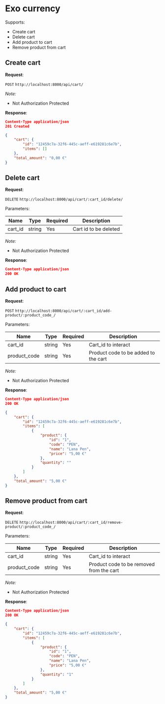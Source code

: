 # Exo currency
Supports:
- Create cart
- Delete cart
- Add product to cart
- Remove product from cart

## Create cart

**Request**:

`POST` `http://localhost:8000/api/cart/`

*Note:*

- Not Authorization Protected

**Response**:

```json
Content-Type application/json
201 Created

{
    "cart": {
        "id": "12459c7a-32f6-445c-aeff-e619281c6e7b",
        "items": []
    },
    "total_amount": "0,00 €"
}
```

## Delete cart

**Request**:

`DELETE` `http://localhost:8000/api/cart/:cart_id/delete/`

Parameters:

Name         | Type   | Required | Description
-------------|--------|----------|------------
cart_id      | string | Yes      | Cart id to be deleted

*Note:*

- Not Authorization Protected

**Response**:

```json
Content-Type application/json
200 OK
```

## Add product to cart

**Request**:

`POST` `http://localhost:8000/api/cart/:cart_id/add-product/:product_code_/`

Parameters:

Name             | Type   | Required | Description
-----------------|--------|----------|------------
cart_id          | string | Yes      | Cart_id to interact
product_code     | string | Yes      | Product code to be added to the cart

*Note:*

- Not Authorization Protected

**Response**:

```json
Content-Type application/json
200 OK

{
    "cart": {
        "id": "12459c7a-32f6-445c-aeff-e619281c6e7b",
        "items": [
            {
                "product": {
                    "id": "1",
                    "code": "PEN",
                    "name": "Lana Pen",
                    "price": "5,00 €"
                },
                "quantity": ""
            }
        ]
    },
    "total_amount": "5,00 €"
}
```

## Remove product from cart

**Request**:

`DELETE` `http://localhost:8000/api/cart/:cart_id/remove-product/:product_code_/`

Parameters:

Name             | Type   | Required | Description
-----------------|--------|----------|------------
cart_id          | string | Yes      | Cart_id to interact
product_code     | string | Yes      | Product code to be removed from the cart

*Note:*

- Not Authorization Protected

**Response**:

```json
Content-Type application/json
200 OK

{
    "cart": {
        "id": "12459c7a-32f6-445c-aeff-e619281c6e7b",
        "items": [
            {
                "product": {
                    "id": "1",
                    "code": "PEN",
                    "name": "Lana Pen",
                    "price": "5,00 €"
                },
                "quantity": "1"
            }
        ]
    },
    "total_amount": "5,00 €"
}
```